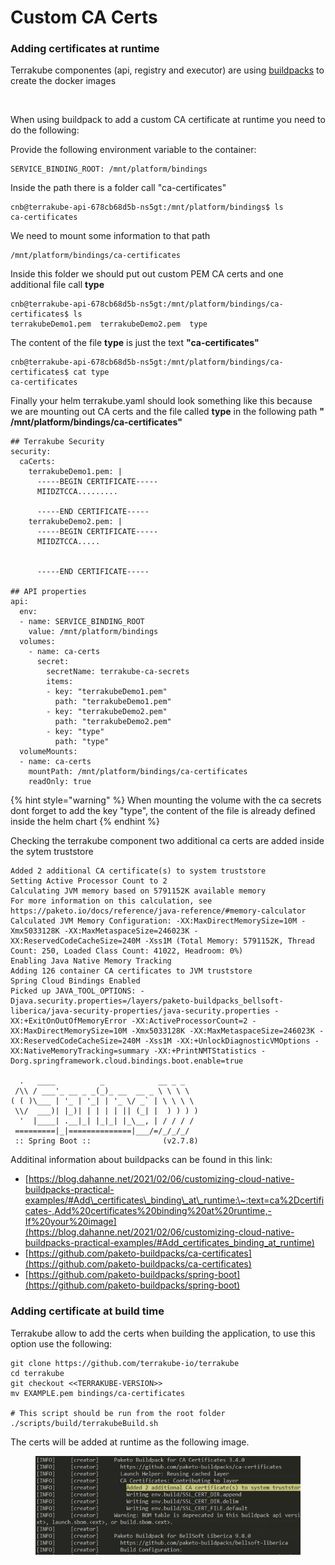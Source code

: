 # Custom CA Certs

### Adding certificates at runtime

Terrakube componentes (api, registry and executor) are using [buildpacks](https://buildpacks.io/docs/concepts/) to create the docker images

<figure><img src="https://user-images.githubusercontent.com/4461895/223739868-d206fa74-4a06-40eb-9790-db36df6ee74e.png" alt=""><figcaption></figcaption></figure>

When using buildpack to add a custom CA certificate at runtime you need to do the following:

Provide the following environment variable to the container:

```
SERVICE_BINDING_ROOT: /mnt/platform/bindings
```

Inside the path there is a folder call "ca-certificates"

```
cnb@terrakube-api-678cb68d5b-ns5gt:/mnt/platform/bindings$ ls
ca-certificates
```

We need to mount some information to that path

```
/mnt/platform/bindings/ca-certificates
```

Inside this folder we should put out custom PEM CA certs and one additional file call **type**

```
cnb@terrakube-api-678cb68d5b-ns5gt:/mnt/platform/bindings/ca-certificates$ ls
terrakubeDemo1.pem  terrakubeDemo2.pem  type
```

The content of the file **type** is just the text **"ca-certificates"**

```
cnb@terrakube-api-678cb68d5b-ns5gt:/mnt/platform/bindings/ca-certificates$ cat type
ca-certificates
```

Finally your helm terrakube.yaml should look something like this because we are mounting out CA certs and the file called **type** in the following path **" /mnt/platform/bindings/ca-certificates"**

```
## Terrakube Security
security:
  caCerts:
    terrakubeDemo1.pem: |
      -----BEGIN CERTIFICATE-----
      MIIDZTCCA.........

      -----END CERTIFICATE-----
    terrakubeDemo2.pem: |
      -----BEGIN CERTIFICATE-----
      MIIDZTCCA.....
      

      -----END CERTIFICATE-----

## API properties
api:
  env:
  - name: SERVICE_BINDING_ROOT
    value: /mnt/platform/bindings
  volumes:
    - name: ca-certs
      secret:
        secretName: terrakube-ca-secrets
        items:
        - key: "terrakubeDemo1.pem"
          path: "terrakubeDemo1.pem"
        - key: "terrakubeDemo2.pem"
          path: "terrakubeDemo2.pem"
        - key: "type"
          path: "type"
  volumeMounts:
  - name: ca-certs
    mountPath: /mnt/platform/bindings/ca-certificates
    readOnly: true
```

{% hint style="warning" %}
When mounting the volume with the ca secrets dont forget to add the key "type", the content of the file is already defined inside the helm chart
{% endhint %}

Checking the terrakube component two additional ca certs are added inside the sytem truststore

```
Added 2 additional CA certificate(s) to system truststore
Setting Active Processor Count to 2
Calculating JVM memory based on 5791152K available memory
For more information on this calculation, see https://paketo.io/docs/reference/java-reference/#memory-calculator
Calculated JVM Memory Configuration: -XX:MaxDirectMemorySize=10M -Xmx5033128K -XX:MaxMetaspaceSize=246023K -XX:ReservedCodeCacheSize=240M -Xss1M (Total Memory: 5791152K, Thread Count: 250, Loaded Class Count: 41022, Headroom: 0%)
Enabling Java Native Memory Tracking
Adding 126 container CA certificates to JVM truststore
Spring Cloud Bindings Enabled
Picked up JAVA_TOOL_OPTIONS: -Djava.security.properties=/layers/paketo-buildpacks_bellsoft-liberica/java-security-properties/java-security.properties -XX:+ExitOnOutOfMemoryError -XX:ActiveProcessorCount=2 -XX:MaxDirectMemorySize=10M -Xmx5033128K -XX:MaxMetaspaceSize=246023K -XX:ReservedCodeCacheSize=240M -Xss1M -XX:+UnlockDiagnosticVMOptions -XX:NativeMemoryTracking=summary -XX:+PrintNMTStatistics -Dorg.springframework.cloud.bindings.boot.enable=true

  .   ____          _            __ _ _
 /\\ / ___'_ __ _ _(_)_ __  __ _ \ \ \ \
( ( )\___ | '_ | '_| | '_ \/ _` | \ \ \ \
 \\/  ___)| |_)| | | | | || (_| |  ) ) ) )
  '  |____| .__|_| |_|_| |_\__, | / / / /
 =========|_|==============|___/=/_/_/_/
 :: Spring Boot ::                (v2.7.8)
```

Additinal information about buildpacks can be found in this link:

* [https://blog.dahanne.net/2021/02/06/customizing-cloud-native-buildpacks-practical-examples/#Add\_certificates\_binding\_at\_runtime:\~:text=ca%2Dcertificates-,Add%20certificates%20binding%20at%20runtime,-If%20your%20image](https://blog.dahanne.net/2021/02/06/customizing-cloud-native-buildpacks-practical-examples/#Add_certificates_binding_at_runtime)
* [https://github.com/paketo-buildpacks/ca-certificates](https://github.com/paketo-buildpacks/ca-certificates)
* [https://github.com/paketo-buildpacks/spring-boot](https://github.com/paketo-buildpacks/spring-boot)

### Adding certificate at build time

Terrakube allow to add the certs when building the application, to use this option use the following:

```
git clone https://github.com/terrakube-io/terrakube
cd terrakube
git checkout <<TERRAKUBE-VERSION>>
mv EXAMPLE.pem bindings/ca-certificates

# This script should be run from the root folder
./scripts/build/terrakubeBuild.sh
```

The certs will be added at runtime as the following image.

<figure><img src="../../.gitbook/assets/image (112).png" alt=""><figcaption></figcaption></figure>

